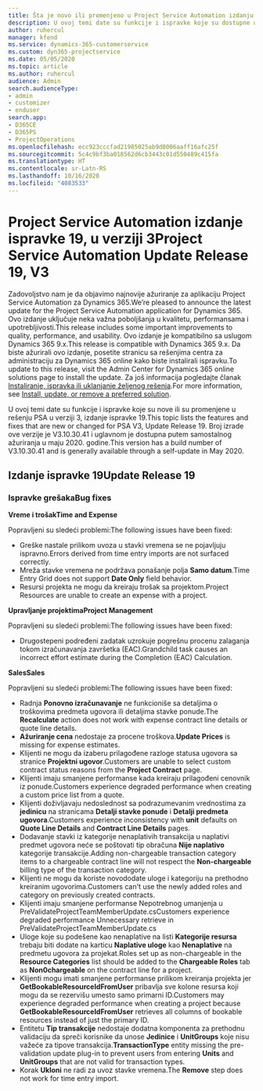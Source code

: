 ```yaml
---
title: Šta je novo ili promenjeno u Project Service Automation izdanju ispravke 19 u verziji 3
description: U ovoj temi date su funkcije i ispravke koje su dostupne u Project Service Automation izdanju ispravke 19 u verziji 3.
author: ruhercul
manager: kfend
ms.service: dynamics-365-customerservice
ms.custom: dyn365-projectservice
ms.date: 05/05/2020
ms.topic: article
ms.author: ruhercul
audience: Admin
search.audienceType:
- admin
- customizer
- enduser
search.app:
- D365CE
- D365PS
- ProjectOperations
ms.openlocfilehash: ecc923cccfad21985025ab9d8006aaff16afc25f
ms.sourcegitcommit: 5c4c9bf3ba018562d6cb3443c01d550489c415fa
ms.translationtype: HT
ms.contentlocale: sr-Latn-RS
ms.lasthandoff: 10/16/2020
ms.locfileid: "4083533"
---
```

# <a name="project-service-automation-update-release-19-v3"></a><span data-ttu-id="af67e-103">Project Service Automation izdanje ispravke 19, u verziji 3</span><span class="sxs-lookup"><span data-stu-id="af67e-103">Project Service Automation Update Release 19, V3</span></span>

<span data-ttu-id="af67e-104">Zadovoljstvo nam je da objavimo najnovije ažuriranje za aplikaciju Project Service Automation za Dynamics 365.</span><span class="sxs-lookup"><span data-stu-id="af67e-104">We’re pleased to announce the latest update for the Project Service Automation application for Dynamics 365.</span></span> <span data-ttu-id="af67e-105">Ovo izdanje uključuje neka važna poboljšanja u kvalitetu, performansama i upotrebljivosti.</span><span class="sxs-lookup"><span data-stu-id="af67e-105">This release includes some important improvements to quality, performance, and usability.</span></span> <span data-ttu-id="af67e-106">Ovo izdanje je kompatibilno sa uslugom Dynamics 365 9.x.</span><span class="sxs-lookup"><span data-stu-id="af67e-106">This release is compatible with Dynamics 365 9.x.</span></span> <span data-ttu-id="af67e-107">Da biste ažurirali ovo izdanje, posetite stranicu sa rešenjima centra za administraciju za Dynamics 365 online kako biste instalirali ispravku.</span><span class="sxs-lookup"><span data-stu-id="af67e-107">To update to this release, visit the Admin Center for Dynamics 365 online solutions page to install the update.</span></span> <span data-ttu-id="af67e-108">Za još informacija pogledajte članak [Instaliranje, ispravka ili uklanjanje željenog rešenja](https://docs.microsoft.com/power-platform/admin/install-remove-preferred-solution).</span><span class="sxs-lookup"><span data-stu-id="af67e-108">For more information, see [Install, update, or remove a preferred solution](https://docs.microsoft.com/power-platform/admin/install-remove-preferred-solution).</span></span>

<span data-ttu-id="af67e-109">U ovoj temi date su funkcije i ispravke koje su nove ili su promenjene u rešenju PSA u verziji 3, izdanje ispravke 19.</span><span class="sxs-lookup"><span data-stu-id="af67e-109">This topic lists the features and fixes that are new or changed for PSA V3, Update Release 19.</span></span> <span data-ttu-id="af67e-110">Broj izrade ove verzije je V3.10.30.41 i uglavnom je dostupna putem samostalnog ažuriranja u maju 2020. godine.</span><span class="sxs-lookup"><span data-stu-id="af67e-110">This version has a build number of V3.10.30.41 and is generally available through a self-update in May 2020.</span></span>

## <a name="update-release-19"></a><span data-ttu-id="af67e-111">Izdanje ispravke 19</span><span class="sxs-lookup"><span data-stu-id="af67e-111">Update Release 19</span></span>

### <a name="bug-fixes"></a><span data-ttu-id="af67e-112">Ispravke grešaka</span><span class="sxs-lookup"><span data-stu-id="af67e-112">Bug fixes</span></span>

<span data-ttu-id="af67e-113">**Vreme i trošak**</span><span class="sxs-lookup"><span data-stu-id="af67e-113">**Time and Expense**</span></span>

<span data-ttu-id="af67e-114">Popravljeni su sledeći problemi:</span><span class="sxs-lookup"><span data-stu-id="af67e-114">The following issues have been fixed:</span></span> 

- <span data-ttu-id="af67e-115">Greške nastale prilikom uvoza u stavki vremena se ne pojavljuju ispravno.</span><span class="sxs-lookup"><span data-stu-id="af67e-115">Errors derived from time entry imports are not surfaced correctly.</span></span>
- <span data-ttu-id="af67e-116">Mreža stavke vremena ne podržava ponašanje polja **Samo datum**.</span><span class="sxs-lookup"><span data-stu-id="af67e-116">Time Entry Grid does not support **Date Only** field behavior.</span></span>
- <span data-ttu-id="af67e-117">Resursi projekta ne mogu da kreiraju trošak sa projektom.</span><span class="sxs-lookup"><span data-stu-id="af67e-117">Project Resources are unable to create an expense with a project.</span></span>

<span data-ttu-id="af67e-118">**Upravljanje projektima**</span><span class="sxs-lookup"><span data-stu-id="af67e-118">**Project Management**</span></span>

<span data-ttu-id="af67e-119">Popravljeni su sledeći problemi:</span><span class="sxs-lookup"><span data-stu-id="af67e-119">The following issues have been fixed:</span></span> 

-  <span data-ttu-id="af67e-120">Drugostepeni podređeni zadatak uzrokuje pogrešnu procenu zalaganja tokom izračunavanja završetka (EAC).</span><span class="sxs-lookup"><span data-stu-id="af67e-120">Grandchild task causes an incorrect effort estimate during the Completion (EAC) Calculation.</span></span>

<span data-ttu-id="af67e-121">**Sales**</span><span class="sxs-lookup"><span data-stu-id="af67e-121">**Sales**</span></span>

<span data-ttu-id="af67e-122">Popravljeni su sledeći problemi:</span><span class="sxs-lookup"><span data-stu-id="af67e-122">The following issues have been fixed:</span></span> 

- <span data-ttu-id="af67e-123">Radnja **Ponovno izračunavanje** ne funkcioniše sa detaljima o troškovima predmeta ugovora ili detaljima stavke ponude.</span><span class="sxs-lookup"><span data-stu-id="af67e-123">The **Recalculate** action does not work with expense contract line details or quote line details.</span></span>
- <span data-ttu-id="af67e-124">**Ažuriranje cena** nedostaje za procene troškova.</span><span class="sxs-lookup"><span data-stu-id="af67e-124">**Update Prices** is missing for expense estimates.</span></span>
-  <span data-ttu-id="af67e-125">Klijenti ne mogu da izaberu prilagođene razloge statusa ugovora sa stranice **Projektni ugovor**.</span><span class="sxs-lookup"><span data-stu-id="af67e-125">Customers are unable to select custom contract status reasons from the **Project Contract** page.</span></span>
- <span data-ttu-id="af67e-126">Klijenti imaju smanjene performanse kada kreiraju prilagođeni cenovnik iz ponude.</span><span class="sxs-lookup"><span data-stu-id="af67e-126">Customers experience degraded performance when creating a custom price list from a quote.</span></span>
- <span data-ttu-id="af67e-127">Klijenti doživljavaju nedoslednost sa podrazumevanim vrednostima za **jedinicu** na stranicama **Detalji stavke ponude** i **Detalji predmeta ugovora**.</span><span class="sxs-lookup"><span data-stu-id="af67e-127">Customers experience inconsistency with **unit** defaults on **Quote Line Details** and **Contract Line Details** pages.</span></span>
- <span data-ttu-id="af67e-128">Dodavanje stavki iz kategorije nenaplativih transakcija u naplativi predmet ugovora neće se poštovati tip obračuna **Nije naplativo** kategorije transakcije.</span><span class="sxs-lookup"><span data-stu-id="af67e-128">Adding non-chargeable transaction category items to a chargeable contract line will not respect the **Non-chargeable** billing type of the transaction category.</span></span>
- <span data-ttu-id="af67e-129">Klijenti ne mogu da koriste novododate uloge i kategoriju na prethodno kreiranim ugovorima.</span><span class="sxs-lookup"><span data-stu-id="af67e-129">Customers can't use the newly added roles and category on previously created contracts.</span></span>
- <span data-ttu-id="af67e-130">Klijenti imaju smanjene performanse Nepotrebnog umanjenja u PreValidateProjectTeamMemberUpdate.cs</span><span class="sxs-lookup"><span data-stu-id="af67e-130">Customers experience degraded performance Unnecessary retrieve in PreValidateProjectTeamMemberUpdate.cs</span></span>
- <span data-ttu-id="af67e-131">Uloge koje su podešene kao nenaplative na listi **Kategorije resursa** trebaju biti dodate na karticu **Naplative uloge** kao **Nenaplative** na predmetu ugovora za projekat.</span><span class="sxs-lookup"><span data-stu-id="af67e-131">Roles set up as non-chargeable in the **Resource Categories** list should be added to the **Chargeable Roles** tab as **Non0chargeable** on the contract line for a project.</span></span>
- <span data-ttu-id="af67e-132">Klijenti mogu imati smanjene performanse prilikom kreiranja projekta jer **GetBookableResourceIdFromUser** pribavlja sve kolone resursa koji mogu da se rezervišu umesto samo primarni ID.</span><span class="sxs-lookup"><span data-stu-id="af67e-132">Customers may experience degraded performance when creating a project because **GetBookableResourceIdFromUser** retrieves all columns of bookable resources instead of just the primary ID.</span></span>
- <span data-ttu-id="af67e-133">Entitetu **Tip transakcije** nedostaje dodatna komponenta za prethodnu validaciju da spreči korisnike da unose **Jedinice** i **UnitGroups** koje nisu važeće za tipove transakcija.</span><span class="sxs-lookup"><span data-stu-id="af67e-133">**TransactionType** entity missing the pre-validation update plug-in to prevent users from entering **Units** and **UnitGroups** that are not valid for transaction types.</span></span>
- <span data-ttu-id="af67e-134">Korak **Ukloni** ne radi za uvoz stavke vremena.</span><span class="sxs-lookup"><span data-stu-id="af67e-134">The **Remove** step does not work for time entry import.</span></span>
